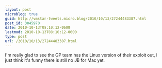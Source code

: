 ```yaml
---
layout: post
microblog: true
guid: http://vmstan-tweets.micro.blog/2010/10/13/27244483387.html
post_id: 3045970
date: 2010-10-13T08:10:12-0600
lastmod: 2010-10-13T08:10:12-0600
type: post
url: /2010/10/13/27244483387.html
---
```

I'm really glad to see the GP team has the Linux version of their exploit out, I just think it's funny there is still no JB for Mac yet.
